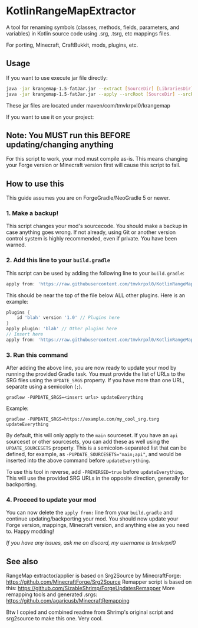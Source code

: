 # KotlinRangeMapExtractor

A tool for renaming symbols (classes, methods, fields, parameters, and variables) in Kotlin source code using .srg, .tsrg, etc mappings files.

For porting, Minecraft, CraftBukkit, mods, plugins, etc.

## Usage

If you want to use execute jar file directly:
```sh
java -jar krangemap-1.5-fatJar.jar --extract [SourceDir] [LibrariesDir] [RangeMapOutput]
java -jar krangemap-1.5-fatJar.jar --apply --srcRoot [SourceDir] --srcRangeMap [RangeMap] --srgFiles [SRGFile] --excFiles [ExcFile] --outDir [Output]
```
These jar files are located under maven/com/tmvkrpxl0/krangemap

If you want to use it on your project:
## Note: You MUST run this BEFORE updating/changing anything
For this script to work, your mod must compile as-is.
This means changing your Forge version or Minecraft version first will cause this script to fail.

## How to use this
This guide assumes you are on ForgeGradle/NeoGradle 5 or newer.

### 1. Make a backup!
This script changes your mod's sourcecode.
You should make a backup in case anything goes wrong.
If not already, using Git or another version control system is highly recommended, even if private.
You have been warned.

### 2. Add this line to your `build.gradle`
This script can be used by adding the following line to your `build.gradle`:
```groovy
apply from: 'https://raw.githubusercontent.com/tmvkrpxl0/KotlinRangeMapExtractor/main/remapper.gradle.kts'
```
This should be near the top of the file below ALL other plugins. Here is an example:
```groovy
plugins {
    id 'blah' version '1.0' // Plugins here
}
apply plugin: 'blah' // Other plugins here
// Insert here
apply from: 'https://raw.githubusercontent.com/tmvkrpxl0/KotlinRangeMapExtractor/main/remapper.gradle.kts'
```

### 3. Run this command
After adding the above line, you are now ready to update your mod by running the provided Gradle task.
You must provide the list of URLs to the SRG files using the `UPDATE_SRGS` property.
If you have more than one URL, separate using a semicolon (`;`).
```shell
gradlew -PUPDATE_SRGS=<insert urls> updateEverything
```

Example:
```shell
gradlew -PUPDATE_SRGS=https://example.com/my_cool_srg.tsrg updateEverything
```

By default, this will only apply to the `main` sourceset. 
If you have an `api` sourceset or other sourcesets, you can add these as well using the `UPDATE_SOURCESETS` property.
This is a semicolon-separated list that can be defined, for example, as `-PUPDATE_SOURCESETS="main;api"`, and would be inserted into the above command before `updateEverything`.

To use this tool in reverse, add `-PREVERSED=true` before `updateEverything`. This will use the provided SRG URLs in the opposite direction, generally for backporting.

### 4. Proceed to update your mod
You can now delete the `apply from:` line from your `build.gradle` and continue updating/backporting your mod.
You should now update your Forge version, mappings, Minecraft version, and anything else as you need to.
Happy modding!

*If you have any issues, ask me on discord, my username is tmvkrpxl0*

## See also

RangeMap extractor/applier is based on Srg2Source by MinecraftForge: https://github.com/MinecraftForge/Srg2Source
Remapper script is based on this: https://github.com/SizableShrimp/ForgeUpdatesRemapper
More remapping tools and generated .srgs: https://github.com/agaricusb/MinecraftRemapping


Btw I copied and combined readme from Shrimp's original script and srg2source to make this one. Very cool.
